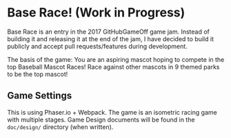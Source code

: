 # Base Race! (Work in Progress)

Base Race is an entry in the 2017 GitHubGameOff game jam.  Instead of building it and releasing it at the end of the jam, I have decided to build it publicly and accept pull requests/features during development.

The basis of the game: You are an aspiring mascot hoping to compete in the top Baseball Mascot Races!  Race against other mascots in 9 themed parks to be the top mascot!

## Game Settings

This is using Phaser.io + Webpack.  The game is an isometric racing game with multiple stages.  Game Design documents will be found in the `doc/design/` directory (when written).


